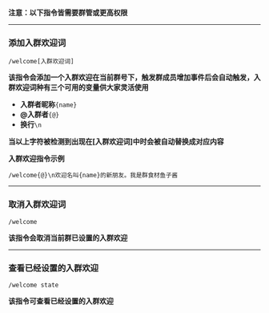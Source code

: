 ﻿**注意：以下指令皆需要群管或更高权限**
***

### 添加入群欢迎词
`/welcome[入群欢迎词]`

**该指令会添加一个入群欢迎在当前群号下，触发群成员增加事件后会自动触发，入群欢迎词种有三个可用的变量供大家灵活使用**

* **入群者昵称**`{name}`  
* **@入群者**`{@}`  
* **换行**`\n`  

**当以上字符被检测到出现在[入群欢迎词]中时会被自动替换成对应内容**

**入群欢迎指令示例**

`/welcome{@}\n欢迎名叫{name}的新朋友。我是群食材鱼子酱`

***
### 取消入群欢迎词

`/welcome`

**该指令会取消当前群已设置的入群欢迎**

***

### 查看已经设置的入群欢迎

`/welcome state`

**该指令可查看已经设置的入群欢迎**

